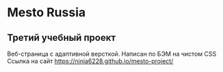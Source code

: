 # Mesto Russia
## Третий учебный проект 
Веб-страница с адаптивной версткой. 
Написан по БЭМ на чистом CSS
Ссылка на сайт https://ninja6228.github.io/mesto-project/